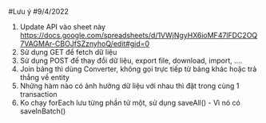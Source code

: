 #Lưu ý
#9/4/2022
1. Update API vào sheet này https://docs.google.com/spreadsheets/d/1VWjNgyHX6ioMF47lFDC2OQ7VAGMAr-CBOJfSZznyhoQ/edit#gid=0
2. Sử dụng GET để fetch dữ liệu
3. Sử dụng POST để thay đổi dữ liệu, export file, download, import, ....
4. Join bảng thì dùng Converter, không gọi trực tiếp từ bảng khác hoặc trả thẳng về entity
5. Những hàm nào có ảnh hưởng dữ liệu với nhau thì đặt trong cùng 1 transaction
6. Ko chạy forEach lưu từng phần tử một, sử dụng saveAll() - Vì nó có saveInBatch()